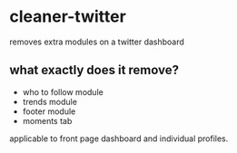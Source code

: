# cleaner-twitter
removes extra modules on a twitter dashboard

## what exactly does it remove?

* who to follow module
* trends module
* footer module
* moments tab

applicable to front page dashboard and individual profiles.
